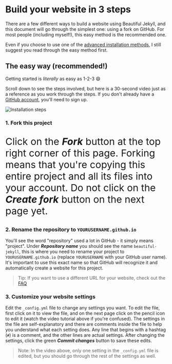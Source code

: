 # Build your website in 3 steps

There are a few different ways to build a website using Beautiful Jekyll, and this document will go through the simplest one: using a fork on GitHub. For most people (including myself!), this easy method is the recommended one.

Even if you choose to use one of the [advanced installation methods](https://beautifuljekyll.com/getstarted/#install-steps-hard), I still suggest you read through the easy method first.

## The easy way (recommended!)

Getting started is *literally* as easy as 1-2-3 :smile:

Scroll down to see the steps involved, but here is a 30-second video just as a reference as you work through the steps. If you don't already have a [GitHub account](https://github.com), you'll need to sign up.

![Installation steps](https://beautifuljekyll.com/assets/img/install-steps.gif)

<div class="gs-section-01" markdown="1">

### 1. Fork this project

Click on the __*Fork*__ button at the top right corner of this page. Forking means that you're copying this entire project and all its files into your account. Do not click on the __*Create fork*__ button on the next page yet.

</div>

<div class="gs-section-02" markdown="1">

### 2. Rename the repository to `YOURUSERNAME.github.io`

You'll see the word "repository" used a lot in GitHub - it simply means "project". Under __*Repository name*__ you should see the name `beautiful-jekyll`, this is where you need to rename your project to `YOURUSERNAME.github.io` (replace `YOURUSERNAME` with your GitHub user name). It's important to use this exact name so that GitHub will recognize it and automatically create a website for this project.   

> Tip: If you want to use a different URL for your website, check out the [FAQ](https://beautifuljekyll.com/faq/#custom-domain)

</div>
 
### 3. Customize your website settings

Edit the `_config.yml` file to change any settings you want. To edit the file, first click on it to view the file, and on the next page click on the pencil icon to edit it (watch the video tutorial above if you're confused).  The settings in the file are self-explanatory and there are comments inside the file to help you understand what each setting does. Any line that begins with a hashtag (`#`) is a comment, and the other lines are actual settings. After changing the settings, click the green __*Commit changes*__ button to save these edits.

> Note: In the video above, only one setting in the `_config.yml` file is edited, but you should go through the rest of the settings as well.


<style>
<!-- only <h3> headers between <div class=gs-section-01> tags -->
.gs-section-01 h3 { 
     color: red }

.gs-section-01 p {
     font-size: 30px;
}

<!-- only <h3> headers between <div class=gs-section-02> tags -->
.gs-section-01 h3 { 
     color: blue }

.gs-section-01 p {
     font-size: 30px;
}


</style>
